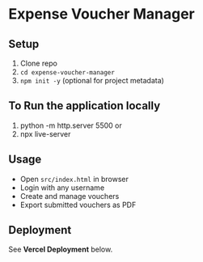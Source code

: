 # Expense Voucher Manager

## Setup
1. Clone repo  
2. `cd expense-voucher-manager`  
3. `npm init -y` (optional for project metadata)

## To Run the application locally
1. python -m http.server 5500
 or
2. npx live-server



## Usage
- Open `src/index.html` in browser  
- Login with any username  
- Create and manage vouchers  
- Export submitted vouchers as PDF  

## Deployment
See **Vercel Deployment** below.
